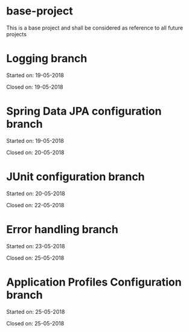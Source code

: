 # base-project
This is a base project and shall be considered as reference to all future projects

# Logging branch
Started on: 19-05-2018

Closed on: 19-05-2018

# Spring Data JPA configuration branch
Started on: 19-05-2018

Closed on: 20-05-2018

# JUnit configuration branch
Started on: 20-05-2018

Closed on: 22-05-2018

# Error handling branch
Started on: 23-05-2018

Closed on: 25-05-2018

# Application Profiles Configuration branch
Started on: 25-05-2018

Closed on: 25-05-2018
